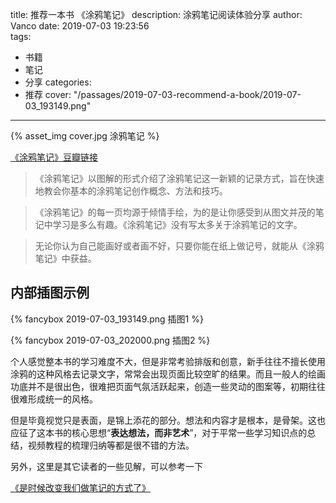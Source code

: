 title: 推荐一本书 《涂鸦笔记》
description: 涂鸦笔记阅读体验分享
author: Vanco
date: 2019-07-03 19:23:56    
tags:
  - 书籍
  - 笔记
  - 分享
categories:
  - 推荐
cover: "/passages/2019-07-03-recommend-a-book/2019-07-03_193149.png"

---

{% asset_img cover.jpg 涂鸦笔记 %}

[《涂鸦笔记》豆瓣链接](https://book.douban.com/subject/26281082/)

>《涂鸦笔记》以图解的形式介绍了涂鸦笔记这一新颖的记录方式，旨在快速地教会你基本的涂鸦笔记创作概念、方法和技巧。

>《涂鸦笔记》的每一页均源于倾情手绘，为的是让你感受到从图文并茂的笔记中学习是多么有趣。《涂鸦笔记》没有写太多关于涂鸦笔记的文字。

>无论你认为自己能画好或者画不好，只要你能在纸上做记号，就能从《涂鸦笔记》中获益。


## 内部插图示例

{% fancybox 2019-07-03_193149.png 插图1 %}

{% fancybox 2019-07-03_202000.png 插图2 %}

个人感觉整本书的学习难度不大，但是非常考验排版和创意，新手往往不擅长使用涂鸦的这种风格去记录文字，常常会出现页面比较空旷的结果。而且一般人的绘画功底并不是很出色，很难把页面气氛活跃起来，创造一些灵动的图案等，初期往往很难形成统一的风格。

但是毕竟视觉只是表面，是锦上添花的部分。想法和内容才是根本，是骨架。这也应征了这本书的核心思想“**表达想法，而非艺术**”，对于平常一些学习知识点的总结，视频教程的梳理归纳等都是很不错的方法。

另外，这里是其它读者的一些见解，可以参考一下

[《是时候改变我们做笔记的方式了》](https://book.douban.com/review/9876925/)